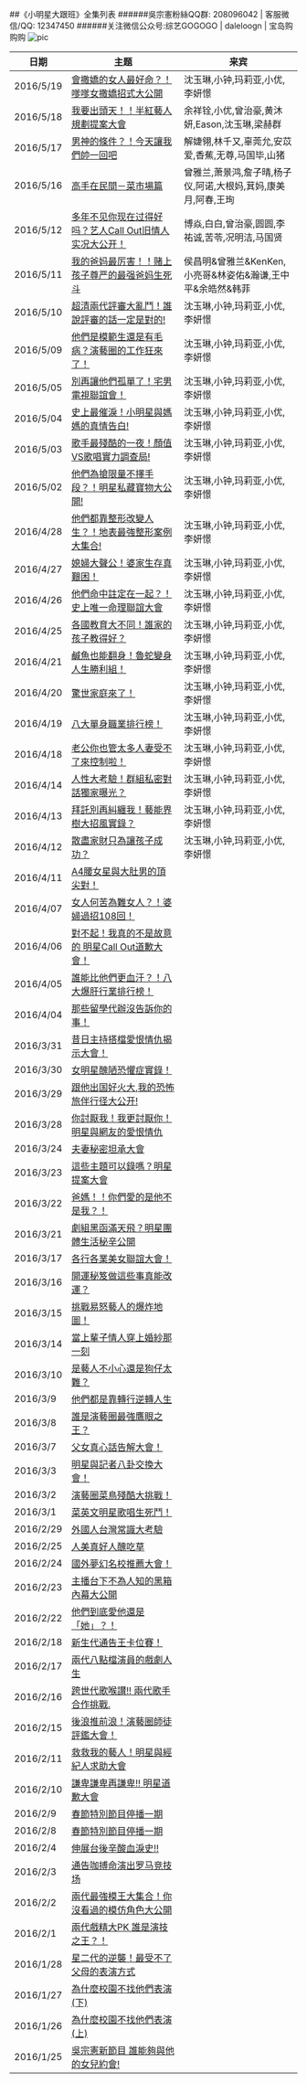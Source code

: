 ##《小明星大跟班》全集列表
######吳宗憲粉絲QQ群: 208096042  |  客服微信/QQ: 12347450
######关注微信公众号:综艺GOGOGO | daleloogn | 宝岛购购购
![pic](http://imgsrc.baidu.com/forum/w%3D580/sign=30df9d0bb41c8701d6b6b2ee177d9e6e/9e0da31f3a292df5fe528ffabb315c6036a873aa.jpg)

日期|主题|来宾
----|----|----
|2016/5/19|[會撒嬌的女人最好命？！嗲嗲女撒嬌招式大公開](http://www.acfun.tv/v/ac2755484_2)|沈玉琳,小钟,玛莉亚,小优,李妍憬
|2016/5/18|[我要出頭天！！半紅藝人規劃提案大會](http://www.acfun.tv/v/ac2751991)|余祥铨,小优,曾治豪,黄沐妍,Eason,沈玉琳,梁赫群
|2016/5/17|[男神的條件？！今天讓我們帥一回吧](http://www.acfun.tv/v/ac2749571)|解婕翎,林千又,辜莞允,安苡爱,香蕉,无尊,马国毕,山猪
|2016/5/16|[高手在民間－菜市場篇](http://www.acfun.tv/v/ac2747282_2)|曾雅兰,萧景鸿,詹子晴,杨子仪,阿诺,大根妈,萁妈,康美月,阿春,王珣
|2016/5/12|[多年不见你现在过得好吗？艺人Call Out旧情人实况大公开！](http://www.acfun.tv/v/ac2740309_2)|博焱,白白,曾治豪,圆圆,李祐诚,苦苓,况明洁,马国贤
|2016/5/11|[我的爸妈最厉害！！赌上孩子尊严的最强爸妈生死斗](http://www.acfun.tv/v/ac2734840_2)|侯昌明&曾雅兰&KenKen,小亮哥&林姿佑&瀚谦,王中平&余皓然&韩菲
|2016/5/10|[超清兩代評審大亂鬥！誰說評審的話一定是對的!](http://www.acfun.tv/v/ac2732070)|沈玉琳,小钟,玛莉亚,小优,李妍憬
|2016/5/09|[他們是模範生還是有毛病？演藝圈的工作狂來了！](http://www.acfun.tv/v/ac2729610)|沈玉琳,小钟,玛莉亚,小优,李妍憬
|2016/5/05|[別再讓他們孤單了！宅男電視聯誼會！](http://www.acfun.tv/v/ac2720532)|沈玉琳,小钟,玛莉亚,小优,李妍憬
|2016/5/04|[史上最催淚！小明星與媽媽的真情告白!](http://www.acfun.tv/v/ac2718119)|沈玉琳,小钟,玛莉亚,小优,李妍憬
|2016/5/03|[歌手最殘酷的一夜！顏值VS歌唱實力調查局!](http://www.acfun.tv/v/ac2716131)|沈玉琳,小钟,玛莉亚,小优,李妍憬
|2016/5/02|[他們為搶限量不擇手段？！明星私藏寶物大公開!](http://www.acfun.tv/v/ac2713888)|沈玉琳,小钟,玛莉亚,小优,李妍憬
|2016/4/28|[他們都靠整形改變人生？！地表最強整形案例大集合!](http://www.acfun.tv/v/ac2705690)|沈玉琳,小钟,玛莉亚,小优,李妍憬
|2016/4/27|[媳婦大聲公！婆家生存真艱困！](http://www.acfun.tv/v/ac2703281)|沈玉琳,小钟,玛莉亚,小优,李妍憬
|2016/4/26|[他們命中註定在一起？！史上唯一命理聯誼大會](http://www.acfun.tv/v/ac2727956_9)|沈玉琳,小钟,玛莉亚,小优,李妍憬
|2016/4/25|[各國教育大不同！誰家的孩子教得好？](http://www.acfun.tv/v/ac2727956_5)|沈玉琳,小钟,玛莉亚,小优,李妍憬
|2016/4/21|[鹹魚也能翻身！魯蛇變身人生勝利組！](http://www.acfun.tv/v/ac2727956_3)|沈玉琳,小钟,玛莉亚,小优,李妍憬
|2016/4/20|[驚世家庭來了！](http://www.acfun.tv/v/ac2686590)|沈玉琳,小钟,玛莉亚,小优,李妍憬
|2016/4/19|[八大單身職業排行榜！]( http://www.acfun.tv/v/ac2727956_4)|沈玉琳,小钟,玛莉亚,小优,李妍憬
|2016/4/18|[老公你也管太多人妻受不了來控制啦！](http://www.acfun.tv/v/ac2680803)|沈玉琳,小钟,玛莉亚,小优,李妍憬
|2016/4/14|[人性大考驗！群組私密對話獨家曝光？](http://www.acfun.tv/v/ac2671054)|沈玉琳,小钟,玛莉亚,小优,李妍憬
|2016/4/13|[拜託別再糾纏我！藝能界樹大招風實錄？](http://www.acfun.tv/v/ac2668756)|沈玉琳,小钟,玛莉亚,小优,李妍憬
|2016/4/12|[散盡家財只為讓孩子成功？](http://www.acfun.tv/v/ac2666058)|沈玉琳,小钟,玛莉亚,小优,李妍憬
|2016/4/11|[A4腰女星與大肚男的頂尖對！](http://www.acfun.tv/v/ac2663697)
|2016/4/07|[女人何苦為難女人？！婆婦過招108回！](http://www.acfun.tv/v/ac2654546)
|2016/4/06|[對不起！我真的不是故意的 明星Call Out道歉大會！](http://www.acfun.tv/v/ac2651992)
|2016/4/05|[誰能比他們更血汗？！八大爆肝行業排行榜！](http://www.acfun.tv/v/ac2649955)
|2016/4/04|[那些留學代辦沒告訴你的事！](http://www.acfun.tv/v/ac2647710)
|2016/3/31|[昔日主持搭檔愛恨情仇揭示大會！](http://www.acfun.tv/v/ac2727956_2 )
|2016/3/30|[女明星醜陋恐懼症實錄！](http://www.acfun.tv/v/ac2727956_7)
|2016/3/29|[跟他出国好火大,我的恐怖旅伴行径大公开!](http://www.acfun.tv/v/ac2633957)
|2016/3/28|[你討厭我！我更討厭你！明星與網友的愛恨情仇](http://www.acfun.tv/v/ac2632444)
|2016/3/24|[夫妻秘密坦承大會](http://www.acfun.tv/v/ac2622909)
|2016/3/23|[這些主題可以錄嗎？明星提案大會](http://www.acfun.tv/v/ac2621481)
|2016/3/22|[爸媽！！你們愛的是他不是我？！](http://www.acfun.tv/v/ac2619611)
|2016/3/21|[劇組黑函滿天飛？明星團體生活秘辛公開](http://www.acfun.tv/v/ac2616933)
|2016/3/17|[各行各業美女聯誼大會！](http://www.acfun.tv/v/ac2608954)
|2016/3/16|[開運秘笈做這些事真能改運？](http://www.acfun.tv/v/ac2606453)
|2016/3/15|[挑戰易怒藝人的爆炸地圖！](http://www.acfun.tv/v/ac2603508)
|2016/3/14|[當上輩子情人穿上婚紗那一刻](http://www.acfun.tv/v/ac2601441)
|2016/3/10|[是藝人不小心還是狗仔太難？](http://www.acfun.tv/v/ac2597424)
|2016/3/9|[他們都是靠轉行逆轉人生](http://www.acfun.tv/v/ac2592168)
|2016/3/8|[誰是演藝圈最強鷹眼之王？](http://www.acfun.tv/v/ac2591018)
|2016/3/7|[父女真心話告解大會！](http://www.acfun.tv/v/ac2590204_11)
|2016/3/3|[明星與記者八卦交換大會！](http://www.acfun.tv/v/ac2590204_10)
|2016/3/2|[演藝圈菜鳥殘酷大挑戰！](http://www.acfun.tv/v/ac2590204_9)
|2016/3/1|[菜英文明星歌唱生死鬥！](http://www.acfun.tv/v/ac2590204_8)
|2016/2/29|[外國人台灣常識大考驗](http://www.acfun.tv/v/ac2727956_8)
|2016/2/25|[人美真好人醜吃草](http://www.acfun.tv/v/ac2590919)
|2016/2/24|[國外夢幻名校推薦大會！](http://www.acfun.tv/v/ac2590204_5)
|2016/2/23|[主播台下不為人知的黑箱內幕大公開](http://www.acfun.tv/v/ac2590204_4)
|2016/2/22|[他們到底愛他還是「她」？！](http://www.acfun.tv/v/ac2590204_3)
|2016/2/18|[新生代通告王卡位賽！](http://www.acfun.tv/v/ac2590204_2)
|2016/2/17|[兩代八點檔演員的戲劇人生](http://www.acfun.tv/v/ac2590204_1)
|2016/2/16|[跨世代歌喉讃!! 兩代歌手合作挑戰.](http://www.acfun.tv/v/ac2541685)
|2016/2/15|[後浪推前浪！演藝圈師徒評鑑大會！](http://www.acfun.tv/v/ac2537870)
|2016/2/11|[救救我的藝人！明星與經紀人求助大會](http://www.acfun.tv/v/ac2536328)
|2016/2/10|[謙卑謙卑再謙卑!! 明星道歉大會](http://www.acfun.tv/v/ac2536331)
|2016/2/9|[春節特別節目停播一期](http://www.acfun.tv/u/daleloogn)
|2016/2/8|[春節特別節目停播一期](http://www.acfun.tv/u/daleloogn)
|2016/2/4|[伸展台後辛酸血淚史!!](http://www.acfun.tv/v/ac2727956_6)
|2016/2/3|[通告咖搏命演出罗马竞技场](http://www.acfun.tv/v/ac2515618)
|2016/2/2|[兩代最強模王大集合！你沒看過的模仿角色大公開](http://www.acfun.tv/v/ac2513198)
|2016/2/1|[兩代戲精大PK 誰是演技之王？！](http://www.acfun.tv/v/ac2511145)
|2016/1/28|[星二代的逆襲！最受不了父母的表演方式](http://www.acfun.tv/v/ac2504484)
|2016/1/27|[為什麼校園不找他們表演(下)](http://www.acfun.tv/v/ac2495126)
|2016/1/26|[為什麼校園不找他們表演(上)](http://www.acfun.tv/v/ac2492219)
|2016/1/25|[吳宗憲新節目 誰能夠與他的女兒約會!](http://www.acfun.tv/v/ac2489518)